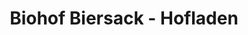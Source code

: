---
title: "Biohof Biersack - Hofladen"
url: /regensburg/biohof-biersack-hofladen/
shop: Hofladen
---